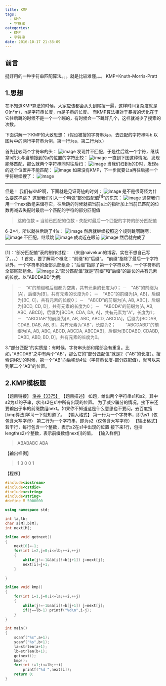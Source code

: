 ```yaml
---
title: KMP
tags:
  - KMP
  - 字符串
categories:
  - KMP
  - 字符串
date: 2016-10-17 21:38:09
---
```


## 前言
挺好用的一种字符串匹配算法。。。就是比较难懂。。。
KMP=Knuth-Morris-Pratt

<!--more-->

## 1.思想
在不知道KMP算法的时候，大家应该都会从头到尾搜一遍，这样时间复杂度就是O(n\*m)，n是字符串长度，m是子串的长度。
而KMP算法相对于暴搜的优化在于它往后跳的时候不是一个一个蹦的，有时候会一下跳好几个，这样就减少了搜索的次数。

下面讲解一下KMP的大致思想：
(假设被搜的字符串为a，去匹配的字符串叫b.以图片中的两行字符串为例，第一行为a，第二行为b.)

首先比较两个字符串的头：
![image](/images/1476712109019.png)
发现并不匹配，于是往后跳一个字符，继续拿b的头与当前搜到的a的位置的字符比较：
![image](/images/1476712172248.png)
一直到下图这种情况，发现能够匹配，那么就两个字符串同时往后扫：
![image](/images/1476712184180.png)
当我们扫到b的D时，发现a的这个位置并不能匹配：
![image](/images/1476712193472.png)
如果没有KMP，下一步就要让a再往后挪一个字符继续搜了：
![image](/images/1476712202675.png)

***

但是！
我们有KMP啊，下面就是见证奇迹的时刻：
![image](/images/1476712223656.png)
是不是很奇怪为什么要这样跳？
这里我们引入一个叫做“部分匹配值$^{[1]}$”的东东：
![image](/images/1476712214144.png)
通常我们用一个next数组来储存它，往后跳的时候就把当前a上的指针加上当前已匹配的位数再减去失配时最后一个匹配的字符的部分匹配值

>跳的位数 = 当前已匹配的位数 - 失配时最后一个匹配的字符的部分匹配值

6-2=4，所以就往后跳了4位：
![image](/images/1476712223656.png)
然后就继续按照这个规则跳啊跳啊：
![image](/images/1476712232964.png)
不匹配，继续跳
![image](/images/1476712252356.png)
成功近在眼前
![image](/images/1476712261511.png)
然后就完成了

***

[1]：“部分匹配值”表的制作过程：
（来自naivekun的博客，实在不想自己写了。。。）
1.首先，要了解两个概念：”前缀”和”后缀”。 “前缀”指除了最后一个字符以外，一个字符串的全部头部组合；”后缀”指除了第一个字符以外，一个字符串的全部尾部组合。
![image](/images/1476712272237.png)
2.“部分匹配值”就是”前缀”和”后缀”的最长的共有元素的长度。以”ABCDABD”为例:

>－　“A”的前缀和后缀都为空集，共有元素的长度为0；
－　“AB”的前缀为[A]，后缀为[B]，共有元素的长度为0；
－　“ABC”的前缀为[A, AB]，后缀为[BC, C]，共有元素的长度0；
－　“ABCD”的前缀为[A, AB, ABC]，后缀为[BCD, CD, D]，共有元素的长度为0；
－　“ABCDA”的前缀为[A, AB, ABC, ABCD]，后缀为[BCDA, CDA, DA, A]，共有元素为”A”，长度为1；
－　“ABCDAB”的前缀为[A, AB, ABC, ABCD, ABCDA]，后缀为[BCDAB, CDAB, DAB, AB, B]，共有元素为”AB”，长度为2；
－　“ABCDABD”的前缀为[A, AB, ABC, ABCD, ABCDA, ABCDAB]，后缀为[BCDABD, CDABD, DABD, ABD, BD, D]，共有元素的长度为0。

3.“部分匹配”的实质是：有时候，字符串头部和尾部会有重复。比如，”ABCDAB”之中有两个”AB”，那么它的”部分匹配值”就是2（”AB”的长度）。搜索词移动的时候，第一个”AB”向后移动4位（字符串长度-部分匹配值），就可以来到第二个”AB”的位置。

## 2.KMP模板题
【题目链接】
[洛谷【3375】](https://www.luogu.org/problem/show?pid=3375)
【题目描述】
如题，给出两个字符串s1和s2，其中s2为s1的子串，求出s2在s1中所有出现的位置。
为了减少骗分的情况，接下来还要输出子串的前缀数组next。如果你不知道这是什么意思也不要问，去百度搜[kmp算法]学习一下就知道了。
【输入格式】
第一行为一个字符串，即为s1（仅包含大写字母）
第二行为一个字符串，即为s2（仅包含大写字母）
【输出格式】
若干行，每行包含一个整数，表示s2在s1中出现的位置
接下来1行，包括length(s2)个整数，表示前缀数组next[i]的值。
【输入样例】

>ABABABC
ABA

【输出样例】

>1
3
0 0 1 

【程序】
```C++
#include<iostream>
#include<cstdio>
#include<cstring>
#include<string>
#define M 5000000

using namespace std;

int la,lb;
char a[M],b[M];
int next[M];

inline void getnext()
{
    next[0]=-1;
    for(int i=2,j=0;i<=lb;++i,++j)
    {
        while(j!=-1&&b[i]!=b[j+1]) j=next[j];
        next[i]=j+1;
    }
    
}

inline void kmp()
{
    for(int i=1,j=0;i<=la;++i,++j)
    {
        while(j!=-1&&a[i]!=b[j+1]) j=next[j];
        if(j==lb-1) printf("%d\n",i-j);
    }
}

int main()
{
    scanf("%s",a+1);
    scanf("%s",b+1);
    la=strlen(a+1);
    lb=strlen(b+1);
    getnext();
    kmp();
    for(int i=1;i<=lb;++i)
        printf("%d ",next[i]);
    return 0;
}
```
